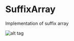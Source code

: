 # SuffixArray
Implementation of suffix array

<!--<a href="http://ssg.somee.com/sa" target="_blank">[ live demo ]</a>-->

![alt tag](https://github.com/mamin-siberiayk/SuffixArray/blob/master/demo-img-2.png) 
